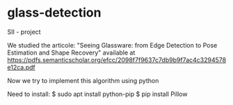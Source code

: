 # glass-detection

SII - project

We studied the articole: "Seeing Glassware: from Edge Detection to Pose Estimation and Shape Recovery" available at 
	https://pdfs.semanticscholar.org/efcc/2098f7f9637c7db9b9f7ac4c3294578e12ca.pdf

Now we try to implement this algorithm using python

Need to install:
$ sudo apt install python-pip
$ pip install Pillow
